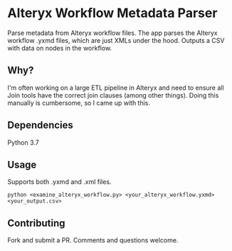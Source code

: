 # Alteryx Workflow Metadata Parser
Parse metadata from Alteryx workflow files. The app parses the Alteryx workflow 
.yxmd files, which are just XMLs under the hood. Outputs a CSV with data on 
nodes in the workflow.

## Why?
I'm often working on a large ETL pipeline in Alteryx and need to ensure all Join
tools have the correct join clauses (among other things). Doing this manually is cumbersome, 
so I came up with this.

## Dependencies
Python 3.7

## Usage
Supports both .yxmd and .xml files.
```
python <examine_alteryx_workflow.py> <your_alteryx_workflow.yxmd> <your_output.csv>
```

## Contributing
Fork and submit a PR. Comments and questions welcome. 
